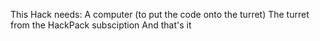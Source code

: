 This Hack needs:
A computer (to put the code onto the turret) 
The turret from the HackPack subsciption
And that's it
